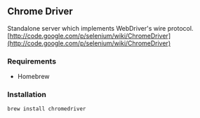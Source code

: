 ## Chrome Driver
Standalone server which implements WebDriver's wire protocol. [http://code.google.com/p/selenium/wiki/ChromeDriver](http://code.google.com/p/selenium/wiki/ChromeDriver)

### Requirements

* Homebrew

### Installation

```bash
brew install chromedriver
```
